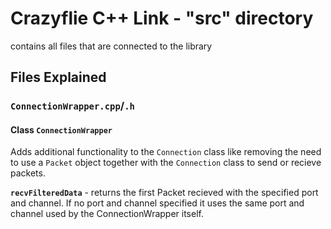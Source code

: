 # Crazyflie C++ Link - "src" directory

contains all files that are connected to the library

## Files Explained

### `ConnectionWrapper.cpp`/`.h` 

#### Class `ConnectionWrapper` 
Adds additional functionality to the `Connection` class like removing the need to use a `Packet` object together with the `Connection` class to send or recieve packets.

 **`recvFilteredData`** - returns the first Packet recieved with the specified port and channel. If no port and channel specified it uses the same port and channel used by the ConnectionWrapper itself.
 
 



